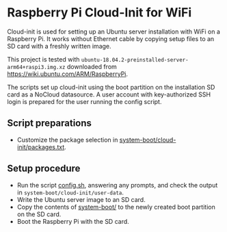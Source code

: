 # Raspberry Pi Cloud-Init for WiFi

Cloud-init is used for setting up an Ubuntu server installation with WiFi on
a Raspberry Pi. It works without Ethernet cable by copying setup files to an
SD card with a freshly written image.

This project is tested with
`ubuntu-18.04.2-preinstalled-server-arm64+raspi3.img.xz`
downloaded from https://wiki.ubuntu.com/ARM/RaspberryPi.

The scripts set up cloud-init using the boot partition on the installation SD
card as a NoCloud datasource. A user account with key-authorized SSH login is
prepared for the user running the config script.

## Script preparations

* Customize the package selection in
  [system-boot/cloud-init/packages.txt](system-boot/cloud-init/packages.txt).

## Setup procedure

* Run the script [config.sh](config.sh), answering any prompts, and check the output in
  `system-boot/cloud-init/user-data`.
* Write the Ubuntu server image to an SD card.
* Copy the contents of [system-boot/](system-boot/) to the newly created boot
  partition on the SD card.
* Boot the Raspberry Pi with the SD card.
